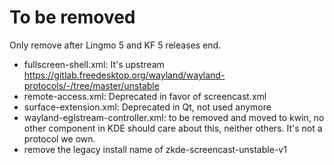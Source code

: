 # To be removed
Only remove after Lingmo 5 and KF 5 releases end.

* fullscreen-shell.xml: It's upstream https://gitlab.freedesktop.org/wayland/wayland-protocols/-/tree/master/unstable
* remote-access.xml: Deprecated in favor of screencast.xml
* surface-extension.xml: Deprecated in Qt, not used anymore
* wayland-eglstream-controller.xml: to be removed and moved to kwin, no other component in KDE should care about this, neither others. It's not a protocol we own.
* remove the legacy install name of zkde-screencast-unstable-v1
